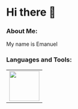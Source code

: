# Hi there 👋

### About Me:
My name is Emanuel

### Languages and Tools:
<table>
  <tr>
    <td "border-style : hidden!important><img src="https://upload.wikimedia.org/wikipedia/commons/thumb/c/c3/Python-logo-notext.svg/1869px-Python-logo-notext.svg.png" width="80" height="80"></td>
  </tr>
</table>
